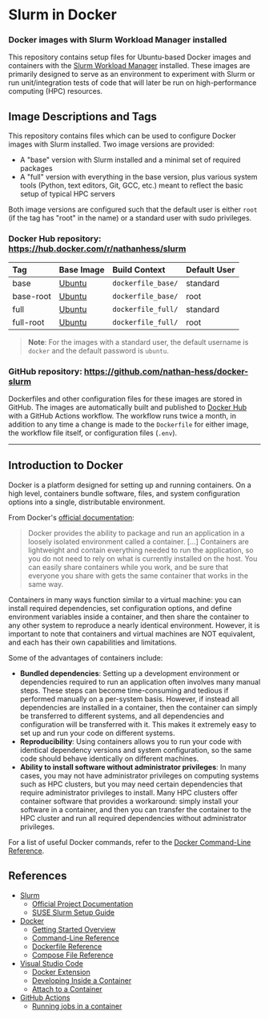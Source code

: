 # Slurm in Docker

### Docker images with Slurm Workload Manager installed

This repository contains setup files for Ubuntu-based Docker images and containers with the [Slurm Workload Manager](https://slurm.schedmd.com/) installed.  These images are primarily designed to serve as an environment to experiment with Slurm or run unit/integration tests of code that will later be run on high-performance computing (HPC) resources.


## Image Descriptions and Tags

This repository contains files which can be used to configure Docker images with Slurm installed.  Two image versions are provided:
- A "base" version with Slurm installed and a minimal set of required packages
- A "full" version with everything in the base version, plus various system tools (Python, text editors, Git, GCC, etc.) meant to reflect the basic setup of typical HPC servers

Both image versions are configured such that the default user is either `root` (if the tag has "root" in the name) or a standard user with sudo privileges.

### Docker Hub repository: https://hub.docker.com/r/nathanhess/slurm

| Tag       | Base Image                                | Build Context      | Default User |  
|:----------|:------------------------------------------|:-------------------|:-------------|
| base      | [Ubuntu](https://hub.docker.com/_/ubuntu) | `dockerfile_base/` | standard     |
| base-root | [Ubuntu](https://hub.docker.com/_/ubuntu) | `dockerfile_base/` | root         |
| full      | [Ubuntu](https://hub.docker.com/_/ubuntu) | `dockerfile_full/` | standard     |
| full-root | [Ubuntu](https://hub.docker.com/_/ubuntu) | `dockerfile_full/` | root         |

> **Note**: For the images with a standard user, the default username is `docker` and the default password is `ubuntu`.

### GitHub repository: https://github.com/nathan-hess/docker-slurm

Dockerfiles and other configuration files for these images are stored in GitHub.  The images are automatically built and published to [Docker Hub](https://hub.docker.com/) with a GitHub Actions workflow.  The workflow runs twice a month, in addition to any time a change is made to the `Dockerfile` for either image, the workflow file itself, or configuration files (`.env`).


---

## Introduction to Docker

Docker is a platform designed for setting up and running containers.  On a high level, containers bundle software, files, and system configuration options into a single, distributable environment.

From Docker's [official documentation](https://docs.docker.com/get-started/overview/):
> Docker provides the ability to package and run an application in a loosely isolated environment called a container. [...] Containers are lightweight and contain everything needed to run the application, so you do not need to rely on what is currently installed on the host. You can easily share containers while you work, and be sure that everyone you share with gets the same container that works in the same way.

Containers in many ways function similar to a virtual machine: you can install required dependencies, set configuration options, and define environment variables inside a container, and then share the container to any other system to reproduce a nearly identical environment.  However, it is important to note that containers and virtual machines are NOT equivalent, and each has their own capabilities and limitations.

Some of the advantages of containers include:

- **Bundled dependencies**: Setting up a development environment or dependencies required to run an application often involves many manual steps.  These steps can become time-consuming and tedious if performed manually on a per-system basis.  However, if instead all dependencies are installed in a container, then the container can simply be transferred to different systems, and all dependencies and configuration will be transferred with it.  This makes it extremely easy to set up and run your code on different systems.
- **Reproducibility**: Using containers allows you to run your code with identical dependency versions and system configuration, so the same code should behave identically on different machines.
- **Ability to install software without administrator privileges**: In many cases, you may not have administrator privileges on computing systems such as HPC clusters, but you may need certain dependencies that require administrator privileges to install.  Many HPC clusters offer container software that provides a workaround: simply install your software in a container, and then you can transfer the container to the HPC cluster and run all required dependencies without administrator privileges.

For a list of useful Docker commands, refer to the [Docker Command-Line Reference](https://docs.docker.com/engine/reference/commandline/docker/).


## References

- [Slurm](https://slurm.schedmd.com/)
  - [Official Project Documentation](https://slurm.schedmd.com/)
  - [SUSE Slurm Setup Guide](https://documentation.suse.com/sle-hpc/15-SP3/html/hpc-guide/cha-slurm.html)
- [Docker](https://www.docker.com/)
  - [Getting Started Overview](https://docs.docker.com/get-started/overview/)
  - [Command-Line Reference](https://docs.docker.com/engine/reference/commandline/docker/)
  - [Dockerfile Reference](https://docs.docker.com/engine/reference/builder/)
  - [Compose File Reference](https://docs.docker.com/compose/compose-file/)
- [Visual Studio Code](https://code.visualstudio.com/)
  - [Docker Extension](https://code.visualstudio.com/docs/containers/overview)
  - [Developing Inside a Container](https://code.visualstudio.com/docs/remote/containers)
  - [Attach to a Container](https://code.visualstudio.com/docs/remote/attach-container)
- [GitHub Actions](https://docs.github.com/en/actions)
  - [Running jobs in a container](https://docs.github.com/en/actions/using-jobs/running-jobs-in-a-container)
